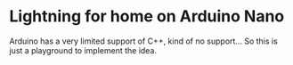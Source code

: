 # Lightning for home on Arduino Nano

Arduino has a very limited support of C++, kind of no support... So this is just a playground to implement the idea.
